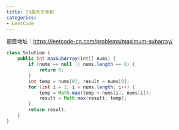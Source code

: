 ```yaml
---
title: 53最大子序和
categories: 
- LeetCode
---
```


题目地址：https://leetcode-cn.com/problems/maximum-subarray/

```java
class Solution {
    public int maxSubArray(int[] nums) {
        if (nums == null || nums.length == 0) {
            return 0;
        }
        int temp = nums[0], result = nums[0];
        for (int i = 1; i < nums.length; i++) {
            temp = Math.max(temp + nums[i], nums[i]);
            result = Math.max(result, temp);
        }
        return result;
    }
}
```